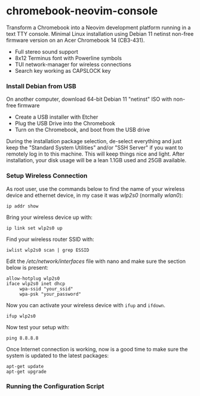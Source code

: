 # chromebook-neovim-console
Transform a Chromebook into a Neovim development platform running in a text TTY console. Minimal Linux installation using Debian 11 netinst non-free firmware version on an Acer Chromebook 14 (CB3-431).

- Full stereo sound support
- 8x12 Terminus font with Powerline symbols
- TUI network-manager for wireless connections
- Search key working as CAPSLOCK key

### Install Debian from USB

On another computer, download 64-bit Debian 11 "netinst" ISO with non-free firmware

- Create a USB installer with Etcher
- Plug the USB Drive into the Chromebook
- Turn on the Chromebook, and boot from the USB drive

During the installation package selection, de-select everything and just keep the "Standard System Utilities" and/or "SSH Server" if you want to remotely log in to this machine. This will keep things nice and light. After installation, your disk usage will be a lean 1.1GB used and 25GB available.

### Setup Wireless Connection

As root user, use the commands below to find the name of your wireless device and ethernet device, in my case it was *wlp2s0* (normally *wlan0*):

`ip addr show`

Bring your wireless device up with:

`ip link set wlp2s0 up`

Find your wireless router SSID with:

`iwlist wlp2s0 scan | grep ESSID`

Edit the */etc/network/interfaces* file with nano and make sure the section below is present:
```
allow-hotplug wlp2s0
iface wlp2s0 inet dhcp
     wpa-ssid "your_ssid"
     wpa-psk "your_password"
```
Now you can activate your wireless device with `ifup` and `ifdown`.

`ifup wlp2s0`

Now test your setup with:

`ping 8.8.8.8`

Once Internet connection is working, now is a good time to make sure the system is updated to the latest packages:
```
apt-get update
apt-get upgrade
```
### Running the Configuration Script
